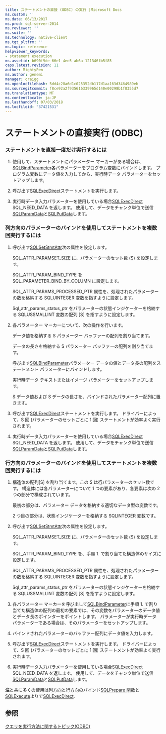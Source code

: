 ```yaml
---
title: ステートメントの直接 (ODBC) の実行 |Microsoft Docs
ms.custom: ''
ms.date: 06/13/2017
ms.prod: sql-server-2014
ms.reviewer: ''
ms.suite: ''
ms.technology: native-client
ms.tgt_pltfrm: ''
ms.topic: reference
helpviewer_keywords:
- statement execution
ms.assetid: b690f9de-66e1-4ee5-ab6a-121346fb5f85
caps.latest.revision: 11
author: MightyPen
ms.author: genemi
manager: craigg
ms.openlocfilehash: 5dd4c28a6d1c025352db117d1aa163d3464989eb
ms.sourcegitcommit: f8ce92a2f935616339965d140e00298b1f8355d7
ms.translationtype: MT
ms.contentlocale: ja-JP
ms.lasthandoff: 07/03/2018
ms.locfileid: "37421531"
---
```

# <a name="execute-a-statement-directly-odbc"></a>ステートメントの直接実行 (ODBC)
    
### <a name="to-execute-a-statement-directly-and-one-time-only"></a>ステートメントを直接一度だけ実行するには  
  
1.  使用して、ステートメントにパラメーター マーカーがある場合は、 [SQLBindParameter](../../native-client-odbc-api/sqlbindparameter.md)各パラメーターをプログラム変数にバインドします。 プログラム変数にデータ値を入力してから、実行時データ パラメーターをセットアップします。  
  
2.  呼び出す[SQLExecDirect](http://go.microsoft.com/fwlink/?LinkId=58399)ステートメントを実行します。  
  
3.  実行時データ入力パラメーターを使用している場合[SQLExecDirect](http://go.microsoft.com/fwlink/?LinkId=58399) SQL_NEED_DATA を返します。 使用して、データをチャンク単位で送信[SQLParamData](http://go.microsoft.com/fwlink/?LinkId=58405)と[SQLPutData](../../native-client-odbc-api/sqlputdata.md)します。  
  
### <a name="to-execute-a-statement-multiple-times-by-using-column-wise-parameter-binding"></a>列方向のパラメーターのバインドを使用してステートメントを複数回実行するには  
  
1.  呼び出す[SQLSetStmtAttr](../../native-client-odbc-api/sqlsetstmtattr.md)次の属性を設定します。  
  
     SQL_ATTR_PARAMSET_SIZE に、パラメーターのセット数 (S) を設定します。  
  
     SQL_ATTR_PARAM_BIND_TYPE を SQL_PARAMETER_BIND_BY_COLUMN に設定します。  
  
     SQL_ATTR_PARAMS_PROCESSED_PTR 属性を、処理されたパラメーターの数を格納する SQLUINTEGER 変数を指すように設定します。  
  
     Sql_attr_params_status_ptr をパラメーターの状態インジケーターを格納する SQLUSSMALLINT 変数の配列 [S] を指すように設定します。  
  
2.  各パラメーター マーカーについて、次の操作を行います。  
  
     データ値を格納する S パラメーター バッファーの配列を割り当てます。  
  
     データの長さを格納する S パラメーター バッファーの配列を割り当てます。  
  
     呼び出す[SQLBindParameter](../../native-client-odbc-api/sqlbindparameter.md)パラメーター データの値とデータ長の配列をステートメント パラメーターにバインドします。  
  
     実行時データ テキストまたはイメージ パラメーターをセットアップします。  
  
     S データ値および S データの長さを、バインドされたパラメーター配列に置きます。  
  
3.  呼び出す[SQLExecDirect](http://go.microsoft.com/fwlink/?LinkId=58399)ステートメントを実行します。 ドライバーによって、S 回 (パラメーターのセットごとに 1 回) ステートメントが効率よく実行されます。  
  
4.  実行時データ入力パラメーターを使用している場合[SQLExecDirect](http://go.microsoft.com/fwlink/?LinkId=58399) SQL_NEED_DATA を返します。 使用して、データをチャンク単位で送信[SQLParamData](http://go.microsoft.com/fwlink/?LinkId=58405)と[SQLPutData](../../native-client-odbc-api/sqlputdata.md)します。  
  
### <a name="to-execute-a-statement-multiple-times-by-using-row-wise-parameter-binding"></a>行方向のパラメーターのバインドを使用してステートメントを複数回実行するには  
  
1.  構造体の配列[S] を割り当てます。この S は行パラメーターのセット数です。 構造体には各パラメーターについて 1 つの要素があり、各要素は次の 2 つの部分で構成されています。  
  
     最初の部分は、パラメーター データを格納する適切なデータ型の変数です。  
  
     2 つ目の部分は、状態インジケーターを格納する SQLINTEGER 変数です。  
  
2.  呼び出す[SQLSetStmtAttr](../../native-client-odbc-api/sqlsetstmtattr.md)次の属性を設定します。  
  
     SQL_ATTR_PARAMSET_SIZE に、パラメーターのセット数 (S) を設定します。  
  
     SQL_ATTR_PARAM_BIND_TYPE を、手順 1. で割り当てた構造体のサイズに設定します。  
  
     SQL_ATTR_PARAMS_PROCESSED_PTR 属性を、処理されたパラメーターの数を格納する SQLUINTEGER 変数を指すように設定します。  
  
     Sql_attr_params_status_ptr をパラメーターの状態インジケーターを格納する SQLUSSMALLINT 変数の配列 [S] を指すように設定します。  
  
3.  各パラメーター マーカーを呼び出して[SQLBindParameter](../../native-client-odbc-api/sqlbindparameter.md)に手順 1. で割り当てた構造体の配列の最初の要素では、その変数をパラメーターのデータ値とデータ長のポインターをポイントします。 パラメーターが実行時データ パラメーターである場合は、そのパラメーターをセットアップします。  
  
4.  バインドされたパラメーターのバッファー配列にデータ値を入力します。  
  
5.  呼び出す[SQLExecDirect](http://go.microsoft.com/fwlink/?LinkId=58399)ステートメントを実行します。 ドライバーによって、S 回 (パラメーターのセットごとに 1 回) ステートメントが効率よく実行されます。  
  
6.  実行時データ入力パラメーターを使用している場合[SQLExecDirect](http://go.microsoft.com/fwlink/?LinkId=58399) SQL_NEED_DATA を返します。 使用して、データをチャンク単位で送信[SQLParamData](http://go.microsoft.com/fwlink/?LinkId=58405)と[SQLPutData](../../native-client-odbc-api/sqlputdata.md)します。  
  
 **注**と共に多くの使用は列方向と行方向のバインド[SQLPrepare 関数](http://go.microsoft.com/fwlink/?LinkId=59360)と[SQLExecute](http://go.microsoft.com/fwlink/?LinkId=58400)よりで[SQLExecDirect](http://go.microsoft.com/fwlink/?LinkId=58399).  
  
## <a name="see-also"></a>参照  
 [クエリを実行方法に関するトピック&#40;ODBC&#41;](executing-queries-how-to-topics-odbc.md)  
  
  
